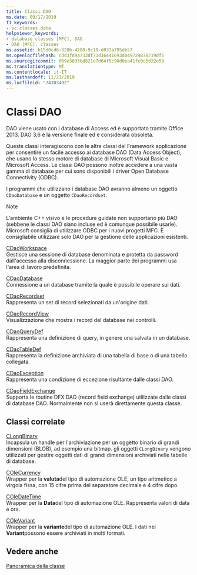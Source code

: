 ```yaml
---
title: Classi DAO
ms.date: 09/17/2019
f1_keywords:
- vc.classes.data
helpviewer_keywords:
- database classes [MFC], DAO
- DAO [MFC], classes
ms.assetid: b15d0cd6-328b-4288-9c19-d037a795db57
ms.openlocfilehash: cdd3fd9a733df73d36441693d049724878219df5
ms.sourcegitcommit: 069e3833bd821e7d64f5c98d0ea41fc0c5d22e53
ms.translationtype: MT
ms.contentlocale: it-IT
ms.lasthandoff: 11/21/2019
ms.locfileid: "74303402"
---
```

# <a name="dao-classes"></a>Classi DAO

DAO viene usato con i database di Access ed è supportato tramite Office 2013. DAO 3,6 è la versione finale ed è considerata obsoleta.

Queste classi interagiscono con le altre classi del Framework applicazione per consentire un facile accesso ai database DAO (Data Access Object), che usano lo stesso motore di database di Microsoft Visual Basic e Microsoft Access. Le classi DAO possono inoltre accedere a una vasta gamma di database per cui sono disponibili i driver Open Database Connectivity (ODBC).

I programmi che utilizzano i database DAO avranno almeno un oggetto `CDaoDatabase` e un oggetto `CDaoRecordset`.

> [!NOTE]
>  L'ambiente C++ visivo e le procedure guidate non supportano più DAO (sebbene le classi DAO siano incluse ed è comunque possibile usarle). Microsoft consiglia di utilizzare ODBC per i nuovi progetti MFC. È consigliabile utilizzare solo DAO per la gestione delle applicazioni esistenti.

[CDaoWorkspace](../mfc/reference/cdaoworkspace-class.md)<br/>
Gestisce una sessione di database denominata e protetta da password dall'accesso alla disconnessione. La maggior parte dei programmi usa l'area di lavoro predefinita.

[CDaoDatabase](../mfc/reference/cdaodatabase-class.md)<br/>
Connessione a un database tramite la quale è possibile operare sui dati.

[CDaoRecordset](../mfc/reference/cdaorecordset-class.md)<br/>
Rappresenta un set di record selezionati da un'origine dati.

[CDaoRecordView](../mfc/reference/cdaorecordview-class.md)<br/>
Visualizzazione che mostra i record del database nei controlli.

[CDaoQueryDef](../mfc/reference/cdaoquerydef-class.md)<br/>
Rappresenta una definizione di query, in genere una salvata in un database.

[CDaoTableDef](../mfc/reference/cdaotabledef-class.md)<br/>
Rappresenta la definizione archiviata di una tabella di base o di una tabella collegata.

[CDaoException](../mfc/reference/cdaoexception-class.md)<br/>
Rappresenta una condizione di eccezione risultante dalle classi DAO.

[CDaoFieldExchange](../mfc/reference/cdaofieldexchange-class.md)<br/>
Supporta le routine DFX DAO (record field exchange) utilizzate dalle classi di database DAO. Normalmente non si userà direttamente questa classe.

## <a name="related-classes"></a>Classi correlate

[CLongBinary](../mfc/reference/clongbinary-class.md)<br/>
Incapsula un handle per l'archiviazione per un oggetto binario di grandi dimensioni (BLOB), ad esempio una bitmap. gli oggetti `CLongBinary` vengono utilizzati per gestire oggetti dati di grandi dimensioni archiviati nelle tabelle di database.

[COleCurrency](../mfc/reference/colecurrency-class.md)<br/>
Wrapper per la **valuta**del tipo di automazione OLE, un tipo aritmetico a virgola fissa, con 15 cifre prima del separatore decimale e 4 cifre dopo.

[COleDateTime](../atl-mfc-shared/reference/coledatetime-class.md)<br/>
Wrapper per la **Data**del tipo di automazione OLE. Rappresenta valori di data e ora.

[COleVariant](../mfc/reference/colevariant-class.md)<br/>
Wrapper per la **variante**del tipo di automazione OLE. I dati nei **Variant**possono essere archiviati in molti formati.

## <a name="see-also"></a>Vedere anche

[Panoramica della classe](../mfc/class-library-overview.md)
